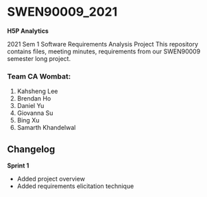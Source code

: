 # SWEN90009_2021

**H5P Analytics**

2021 Sem 1 Software Requirements Analysis Project
This repository contains files, meeting minutes, requirements from our SWEN90009 semester long project.

### Team CA Wombat:
1. Kahsheng Lee
2. Brendan Ho
3. Daniel Yu 
4. Giovanna Su
5. Bing Xu
6. Samarth Khandelwal

## Changelog
**Sprint 1**
- Added project overview 
- Added requirements elicitation technique
